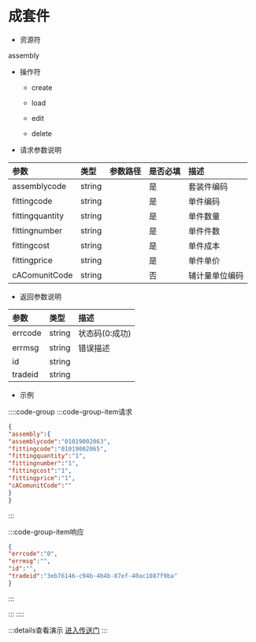 # 成套件

- 资源符

assembly

- 操作符

  - create <Badge type="tip" text="v1" vertical="top"/>

  - load <Badge type="tip" text="v2" vertical="top"/>

  - edit <Badge type="tip" text="v2" vertical="top"/>

  - delete <Badge type="tip" text="v2" vertical="top"/>

- 请求参数说明

|参数|类型|参数路径|是否必填|描述|
|:-|:-|:-|:-|:-|
|assemblycode|string||是|套装件编码|
|fittingcode|string||是|单件编码|
|fittingquantity|string||是|单件数量|
|fittingnumber|string||是|单件件数|
|fittingcost|string||是|单件成本|
|fittingprice|string||是|单件单价|
|cAComunitCode|string||否|辅计量单位编码|

- 返回参数说明

|参数|类型|描述|
|:-|:-|:-|
|errcode|string|状态码(0:成功)|
|errmsg|string|错误描述|
|id|string||
|tradeid|string||

- 示例

::::code-group
:::code-group-item请求

```json
{
"assembly":{
"assemblycode":"01019002063",
"fittingcode":"01019002065",
"fittingquantity":"1",
"fittingnumber":"1",
"fittingcost":"1",
"fittingprice":"1",
"cAComunitCode":""
}
}
```

:::

:::code-group-item响应

```json
{
"errcode":"0",
"errmsg":"",
"id":"",
"tradeid":"3eb76146-c94b-4b4b-87ef-40ac1087f9ba"
}
```

:::

:::
::::

:::details查看演示
[进入传送门](/images/erp/gif/assembly.gif)
:::